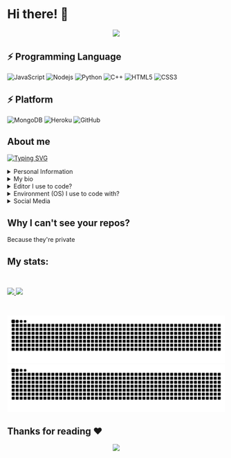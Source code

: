 # Hi there! 👋
<div align="center">
  <a href="https://discord.com/users/748799374628356126">
    <img src="https://lanyard.cnrad.dev/api/748799374628356126?theme=light&bg=F4BFC7&borderRadius=15px&animated=true&idleMessage=You%20are%20my%20little%20angel%20(.%20%E2%9D%9B%20%E1%B4%97%20%E2%9D%9B.)">
  </a>
</div>

## ⚡ Programming Language

![JavaScript](https://img.shields.io/badge/-JavaScript-black?style=flat-square&logo=javascript)
![Nodejs](https://img.shields.io/badge/-Nodejs-black?style=flat-square&logo=Node.js)
![Python](https://img.shields.io/badge/-Python-black?style=flat-square&logo=Python)
![C++](https://img.shields.io/badge/-C++-00599C?style=flat-square&logo=c)
![HTML5](https://img.shields.io/badge/-HTML5-E34F26?style=flat-square&logo=html5&logoColor=white)
![CSS3](https://img.shields.io/badge/-CSS3-1572B6?style=flat-square&logo=css3)

## ⚡ Platform

![MongoDB](https://img.shields.io/badge/-MongoDB-black?style=flat-square&logo=mongodb)
![Heroku](https://img.shields.io/badge/-Heroku-430098?style=flat-square&logo=heroku)
![GitHub](https://img.shields.io/badge/-GitHub-181717?style=flat-square&logo=github)

## About me

[![Typing SVG](https://readme-typing-svg.herokuapp.com?color=14b8e0&lines=Hi%2C+I'm+Dwong%232027;I'm+Front-end+Developer+from+VietNam;Bot%3A+Khánh%233451)](https://git.io/typing-svg)
<details><summary>Personal Information</summary>
<p>
  
- <p> Name : Duong Nguyen Khanh </p>
- <p> Date Of Birth : 15/8/2007 </p>

  </p>
</details>
<details><summary>My bio </summary>
<p>

- <img src="https://cdn.discordapp.com/attachments/820557032016969751/952436539118456882/flag-vietnam_1f1fb-1f1f3.png" alt="." width="16" height="16"/> A Vietnamese Student
- <img src="https://cdn-icons-png.flaticon.com/512/732/732212.png" alt="." width="16" height="16"/> Front-end Developer 
- <img src="https://c.tenor.com/ShTnSrVLePQAAAAi/capoo-bugcat.gif" alt="."  width="16" height="16" /> I am 15 years old. 
- 🎮 I enjoy playing RTG, MOBA,  some lewd images <img src="https://cdn.discordapp.com/emojis/941332005352792174.png?size=20" alt="."/>    
  ↳ **Some games:** <img src="https://encrypted-tbn0.gstatic.com/images?q=tbn:ANd9GcRN7pWDDXphRvyJfoeaolPGvzSRKdljeDStcbhKca3QrThde0CcSZqF1X3u10FGtj5XMjQ&usqp=CAU" alt="." width="16" height="16"/> [League Of Legends](https://lienminh.garena.vn/), ...
   
</p>
</details>
<details><summary>Editor I use to code?</summary>
<p>

- <img src="https://upload.wikimedia.org/wikipedia/commons/thumb/9/9a/Visual_Studio_Code_1.35_icon.svg/2048px-Visual_Studio_Code_1.35_icon.svg.png" alt="." width="16" height="16"/> [Visual Studio Code](https://code.visualstudio.com/)
</p>
</details>
<details><summary>Environment (OS) I use to code with?</summary>
<p>

- <img src="https://cdn.discordapp.com/emojis/922822128724762634.png" alt="." width="16" height="16"/> [Windows (10/11)](https://www.microsoft.com/vi-vn/windows/windows-11?r=1)

</p>
</details>
<details><summary>Social Media</summary>
<p>

- <img src="https://cdn.discordapp.com/emojis/941635070492553216.png" alt="." width="16" height="16"/> [Discord: LCS Dwong#2027](https://discord.com/users/748799374628356126)
- <img src="https://static.vecteezy.com/system/resources/previews/003/572/436/original/illustration-of-website-icon-free-free-vector.jpg" alt="." width="16" height="16"/> [Website: My Linktree ](https://khanhtree.tk)
</p>
</details>

## Why I can't see your repos?

Because they're private

## My stats:

<br/>
<p align="left">
  <a href="/">
  <img width="49.5%" src="https://github-readme-stats.vercel.app/api?username=kduongnguyen07&theme=dracula&show_icons=true" />
    <img width="49.5%" src="https://github-readme-streak-stats.herokuapp.com/?user=kduongnguyen07&theme=dracula&hide_border=true" />
  </a>
</p>
<br>

![github contribution grid snake animation](https://raw.githubusercontent.com/aiko-chan-ai/aiko-chan-ai/output/github-contribution-grid-snake-dark.svg#gh-dark-mode-only)![github contribution grid snake animation](https://raw.githubusercontent.com/aiko-chan-ai/aiko-chan-ai/output/github-contribution-grid-snake.svg#gh-light-mode-only)


## Thanks for reading ❤️

<div align ="center">
  <img src="https://c.tenor.com/IlCvc8FeFKYAAAAi/capoo-bugcat.gif">
  
</div>
